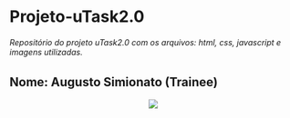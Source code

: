 # Projeto-uTask2.0
###### Repositório do projeto uTask2.0 com os arquivos: html, css, javascript e imagens utilizadas.

## Nome: Augusto Simionato (Trainee)

<div align="center">
  <img src="https://user-images.githubusercontent.com/72254418/151709177-d768d864-4d91-40e4-b313-21a79dfba7b3.png" />
</div>
